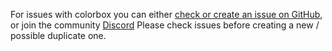 For issues with colorbox you can either [check or create an issue on GitHub](https://github.com/tek256/colorbox/issues), or join the community [Discord](https://discord.com/invite/QQVAEkf)
Please check issues before creating a new / possible duplicate one.
